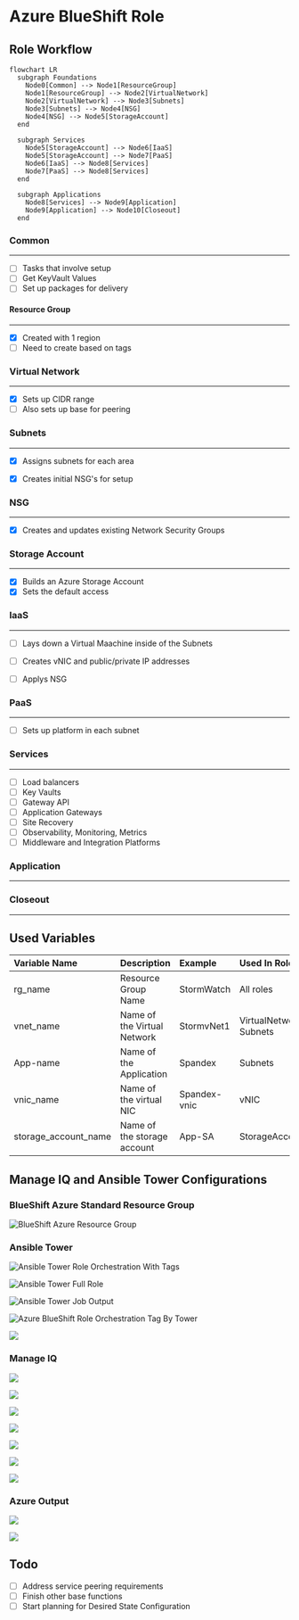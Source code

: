 # Azure BlueShift Role

## Role Workflow

```mermaid
flowchart LR
  subgraph Foundations
    Node0[Common] --> Node1[ResourceGroup]
    Node1[ResourceGroup] --> Node2[VirtualNetwork]
    Node2[VirtualNetwork] --> Node3[Subnets]
    Node3[Subnets] --> Node4[NSG]
    Node4[NSG] --> Node5[StorageAccount]
  end
  
  subgraph Services
    Node5[StorageAccount] --> Node6[IaaS]
    Node5[StorageAccount] --> Node7[PaaS]
    Node6[IaaS] --> Node8[Services]
    Node7[PaaS] --> Node8[Services]
  end
  
  subgraph Applications
    Node8[Services] --> Node9[Application]
    Node9[Application] --> Node10[Closeout]
  end
```

### Common

---
- [ ] Tasks that involve setup 
- [ ] Get KeyVault Values
- [ ] Set up packages for delivery

#### Resource Group

---
- [x] Created with 1 region
- [ ] Need to create based on tags

### Virtual Network

---
- [x] Sets up CIDR range
- [ ] Also sets up base for peering

### Subnets

---
- [x] Assigns subnets for each area
- [x] Creates initial NSG's for setup


### NSG

---
- [x] Creates and updates existing Network Security Groups


### Storage Account

---
- [x] Builds an Azure Storage Account
- [x] Sets the default access

### IaaS

---
- [ ] Lays down a Virtual Maachine inside of the Subnets
- [ ] Creates vNIC and public/private IP addresses
- [ ] Applys NSG


### PaaS

---
- [ ] Sets up platform in each subnet

### Services

---
- [ ] Load balancers
- [ ] Key Vaults
- [ ] Gateway API
- [ ] Application Gateways
- [ ] Site Recovery
- [ ] Observability, Monitoring, Metrics
- [ ] Middleware and Integration Platforms

### Application

---

### Closeout

---

## Used Variables

| Variable Name | Description | Example | Used In Role |
| :--- | :--- | :--- | :--- |
| rg_name | Resource Group Name | StormWatch | All roles |
| vnet_name | Name of the Virtual Network | StormvNet1 | VirtualNetwork, Subnets |
| App-name | Name of the Application | Spandex | Subnets |
| vnic_name | Name of the virtual NIC | Spandex-vnic | vNIC |
| storage_account_name | Name of the storage account | App-SA | StorageAccount |

## Manage IQ and Ansible Tower Configurations

### BlueShift Azure Standard Resource Group

![BlueShift Azure Resource Group](/img/BSC_RG_Framework.png)

### Ansible Tower

![Ansible Tower Role Orchestration With Tags](/img/Azure-BlueShift-Role-Orchestration-Tag-Tower.png)

![Ansible Tower Full Role](/img/Azure-BlueShift-Role-Tower.png)

![Ansible Tower Job Output](/img/Ansible-Tower-Job-Output.png)

![Azure BlueShift Role Orchestration Tag By Tower](/img/Azure-BlueShift-Role-Orchestration-Tag-Tower.png)

![](/img/Ansible-Tower-Job_submission-MIQ.png)

### Manage IQ

![](/img/ManageIQ-Ansible-Tower-Full-Role-Job-Template.png)

![](/img/ManageIQ-Ansible-Tower-Service-Catalog-Item-BSFull-Detail-Order-Survey.png)

![](/img/ManageIQ-Ansible-Tower-Service-Catalog-Item-BSFull-Detail-Order.png)

![](/img/ManageIQ-Ansible-Tower-Service-Catalog-Item-BSFull-Edit-Config.png)

![](/img/ManageIQ-Ansible-Tower-Service-Catalog-Item-BSFull.png)

![](/img/MIQ-Provisioned-Services.png)

![](/img/Azure-vnet-MIQ.png)

### Azure Output

![](/img/Azure-provisioned-rg.png)

![](/img/Azure-provisioned-rg-detailed.png)

## Todo

- [ ] Address service peering requirements
- [ ] Finish other base functions
- [ ] Start planning for Desired State Configuration